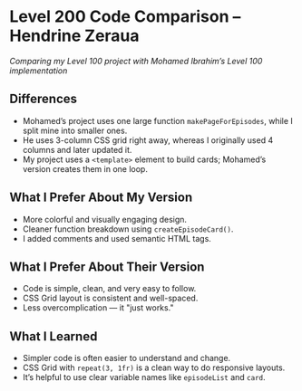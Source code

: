 # Level 200 Code Comparison – Hendrine Zeraua

_Comparing my Level 100 project with Mohamed Ibrahim’s Level 100 implementation_

## Differences

- Mohamed’s project uses one large function `makePageForEpisodes`, while I split mine into smaller ones.
- He uses 3-column CSS grid right away, whereas I originally used 4 columns and later updated it.
- My project uses a `<template>` element to build cards; Mohamed’s version creates them in one loop.

## What I Prefer About My Version

- More colorful and visually engaging design.
- Cleaner function breakdown using `createEpisodeCard()`.
- I added comments and used semantic HTML tags.

## What I Prefer About Their Version

- Code is simple, clean, and very easy to follow.
- CSS Grid layout is consistent and well-spaced.
- Less overcomplication — it "just works."

## What I Learned

- Simpler code is often easier to understand and change.
- CSS Grid with `repeat(3, 1fr)` is a clean way to do responsive layouts.
- It’s helpful to use clear variable names like `episodeList` and `card`.

